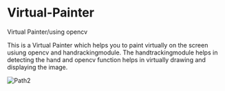 # Virtual-Painter
Virtual Painter/using opencv

This is a Virtual Painter which helps you to paint virtually on the screen usiung opencv and handrackingmodule. The handtrackingmodule helps in detecting the hand and opencv function helps in virtually drawing and displaying the image.


![Path2](https://github.com/user-attachments/assets/6a7eb0f5-ad29-4041-be26-095b66e1e687)
